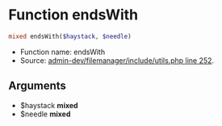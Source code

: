Function endsWith
===========================





```php
mixed endsWith($haystack, $needle)
```

* Function name: endsWith
* Source: [admin-dev/filemanager/include/utils.php line 252](https://github.com/PrestaShop/PrestaShop/blob/1.6.0.9/admin-dev/filemanager/include/utils.php#L252).

Arguments
---------

* $haystack **mixed**
* $needle **mixed**


